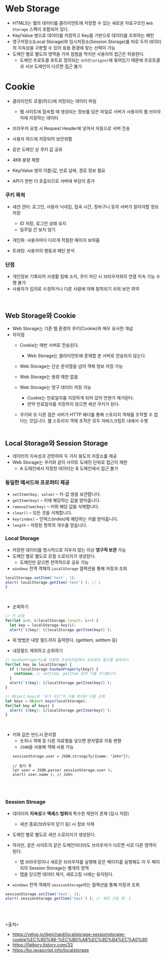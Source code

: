 # Web Storage
- HTML5는 웹의 데이터를 클라이언트에 저장할 수 있는 새로운 자료구조인 `Web Storage` 스펙이 포함되어 있다.
- Key/Value 쌍으로 데이터를 저장하고 Key를 기반으로 데이터를 조회하는 패턴
- 영구저장소(Local Storage)와 임시저장소(Session Storage)를 따로 두어 데이터의 지속성을 구분할 수 있어 응용 환경에 맞는 선택이 가능
- 도메인 별로 별도의 영역을 가져 침범을 막지만 사용자의 접근은 허용한다.
  - 도메인·프로토콜·포트로 정의되는 `오리진(origin)`에 묶여있기 때문에 프로토콜과 서브 도메인이 다르면 접근 불가

# Cookie
- 클라이언트 로컬(하드)에 저장되는 데이터 파일
  - 웹 사이트에 접속할 때 생성되는 정보를 담은 파일로 서버가 사용자의 웹 브라우저에 저장하는 데이터
  
- 브라우저 요청 시  Request Header에 넣어서 자동으로 서버 전송
- 사용자 하드에 저장되어 보안위험
- 같은 도메인 상 쿠키 값 공유
- 4KB 용량 제항
- Key/Value 쌍의 이름/값, 만료 날짜, 경로 정보 필요
- API가 한번 더 호출되므로 서버에 부담이 증가

### 쿠키 목적
- 세션 관리: 로그인, 사용자 닉네임, 접속 시간, 장바구니 등의 서버가 알아야할 정보 저장
  - ID 저장, 로그인 상태 유지
  - 일주일 간 보지 않기

- 개인화: 사용자마다 다르게 적절한 페이지 보여줌
- 트래킹: 사용자의 행동과 패턴 분석

### 단점
- 개인정보 기록되어 사생활 침해 소지, 쿠키 차단 시 브라우저와의 연결 지속 기능 수행 불가
- 사용자가 임의로 수정하거나 다른 사람에 의해 탈취되기 쉬워 보안 취약

<br>

## Web Storage와 Cookie
- Web Storage는 기존 웹 환경의 쿠키(Cookie)와 매우 유사한 개념
- 차이점
  - Cookie는 매번 서버로 전송된다.
    - Web Storage는 클라이언트에 존재할 분 서버로 전송되지 않는다.
    
  - Web Storage는 단순 문자열을 넘어 객체 정보 저장 가능
  - Web Storage는 용량 제한 없음
  
  - Web Storage는 영구 데이터 저장 가능
    - Cookie는 만료일자를 지장하게 되어 있어 언젠가 제거된다.
    - 만약 만료일자를 지장하지 않으면 세션 쿠키가 된다.
    
  - 쿠키와 또 다른 점은 서버가 HTTP 헤더를 통해 스토리지 객체를 조작할 수 없다는 것입니다. 웹 스토리지 객체 조작은 모두 자바스크립트 내에서 수행
<br><br>

## Local Storage와 Session Storage
- 데이터의 지속성과 관련하여 두 가지 용도의 저장소를 제공
- Web Storage는 쿠키와 같이 사이트 도에민 단위로 접근이 제한
  - A 도메인에서 저장한 데이터는 B 도메인에서 접근 불가

### 동일한 메서드와 프로퍼티 제공
- `setItem(key, value)` – 키-값 쌍을 보관합니다.
- `getItem(key)` – 키에 해당하는 값을 받아옵니다.
- `removeItem(key)` – 키와 해당 값을 삭제합니다.
- `clear()` – 모든 것을 삭제합니다.
- `key(index)` – 인덱스(index)에 해당하는 키를 받아옵니다.
- `length` – 저장된 항목의 개수를 얻습니다.

### Local Storage
- 저장한 데이터를 명시적으로 지우지 않는 이상 **영구적 보관** 가능
- 도메인 별로 별도로 로컬 스로리지가 생성된다.
  - 도메인만 같으면 전역적으로 공유 가능
- `windows` 전역 객체의 `LocalStorage` 컬렉션을 통해 저장과 조회
```js
localStorage.setItem('test', 1);
alert( localStorage.getItem('test') ); // 1
}
```
<br>

- 순회하기
```js
// 키 순회
for(let i=0; i<localStorage.length; i++) {
  let key = localStorage.key(i);
  alert(`${key}: ${localStorage.getItem(key)}`);
```
  - 위 방법은 내장 필드까지 출력한다. (getItem, setItem 등)

- 내장필드 제외하고 순회하기
```js
// hasOwnProperty를 이용해 프로토타입에서 상속받은 필드를 골라내기
for(let key in localStorage) {
  if (!localStorage.hasOwnProperty(key)) {
    continue; // setItem, getItem 등의 키를 건너뜁니다.
  }
  alert(`${key}: ${localStorage.getItem(key)}`);
}

// Object.keys로 '자기 자신’의 키를 받아온 다음 순회
let keys = Object.keys(localStorage);
for(let key of keys) {
  alert(`${key}: ${localStorage.getItem(key)}`);
}
```
<br>

- 키와 값은 반드시 문자열
  - 숫자나 객체 등 다른 자료형을 넣으면 문자열로 자동 변환
  - `JSON`을 사용해 객체 사용 가능
  ```JS
  sessionStorage.user = JSON.stringify({name: "John"});

  // 잠시 후
  let user = JSON.parse( sessionStorage.user );
  alert( user.name ); // John
  ```
<br><br>

### Session Stroage
- 데이터의 **지속성**과 **액세스 범위**에 특수한 제한이 존재 (임시 저장)
  - 세션 종료(브라우저 닫기 등) 시 정보 삭제
  
- 도메인 별로 별도로 세션 스로리지가 생성된다.
- 하지만, 같은 사이트의 같은 도메인이더라도 브라우저가 다르면 서로 다른 영역이 된다.
  - 탭 브라우징이나 새로운 브라우저를 실행해 같은 페이지를 실행해도 이 두 페이지의 Session Storage는 별개의 영역
  - 탭을 닫으면 데이터 제거, 새로고침 시에는 유지된다.
  
- `windows` 전역 객체의 `sessionStorage`라는 컬렉션을 통해 저장과 조회

```js
sessionStorage.setItem('test', 1);
alert( sessionStorage.getItem('test') ); // 새로 고침 후: 1
```



<br><br><br>
<출처>
- https://velog.io/@ejchaid/localstorage-sessionstorage-cookie%EC%9D%98-%EC%B0%A8%EC%9D%B4%EC%A0%90
- https://fathory.tistory.com/33
- https://ko.javascript.info/localstorage
